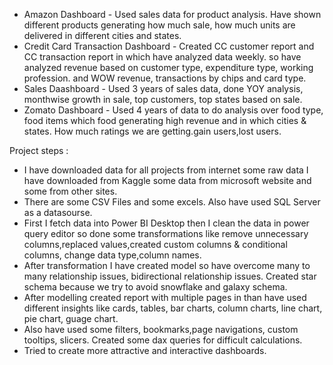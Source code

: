 - Amazon Dashboard - Used sales data for product analysis. Have shown different products generating how much sale, how much units are delivered in different cities and states.
- Credit Card Transaction Dashboard - Created CC customer report and CC transaction report in which have analyzed data weekly. so have analyzed revenue based on customer type, expenditure type, working profession. 
 and WOW revenue, transactions by chips and card type.
- Sales Daashboard - Used 3 years of sales data, done YOY analysis, monthwise growth in sale, top customers, top states based on sale.
- Zomato Dashboard - Used 4 years of data to do analysis over food type, food items which food generating high revenue and in which cities & states. How much ratings we are getting.gain users,lost users.

Project steps :
- I have downloaded data for all projects from internet some raw data I have downloaded from Kaggle some data from microsoft website and some from other sites.
- There are some CSV Files and some excels. Also have used SQL Server as a datasourse.
- First I fetch data into Power BI Desktop then I clean the data in power query editor so done some transformations like remove unnecessary columns,replaced values,created custom columns & conditional columns,
  change data type,column names.
- After transformation I have created model so have overcome many to many relationship issues, bidirectional relationship issues. Created star schema because we try to avoid snowflake and galaxy schema.
- After modelling created report with multiple pages in than have used different insights like cards, tables, bar charts, column charts, line chart, pie chart, guage chart.
- Also have used some filters, bookmarks,page navigations, custom tooltips, slicers. Created some dax queries for difficult calculations.
- Tried to create more attractive and interactive dashboards.
